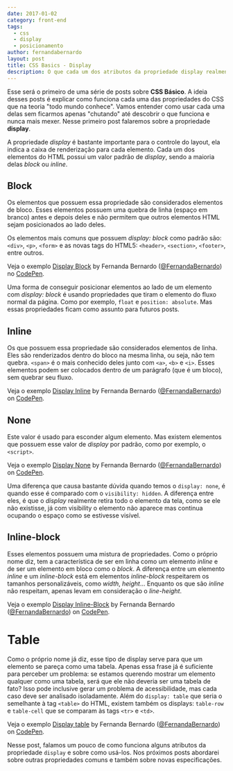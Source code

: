 ```yaml
---
date: 2017-01-02
category: front-end
tags:
  - css
  - display
  - posicionamento
author: fernandabernardo
layout: post
title: CSS Basics - Display
description: O que cada um dos atributos da propriedade display realmente significa? O objetivo desse post é abordar qual o melhor lugar para usar cada um desses atributos e qual a mudança de layout em uma página no uso de cada um deles.
---
```


Esse será o primeiro de uma série de posts sobre **CSS Básico**. A ideia desses posts é explicar como funciona cada uma das propriedades do CSS que na teoria "todo mundo conhece". Vamos entender como usar cada uma delas sem ficarmos apenas "chutando" até descobrir o que funciona e nunca mais mexer. Nesse primeiro post falaremos sobre a propriedade **display**.

A propriedade *display* é bastante importante para o controle do layout, ela indica a caixa de renderização para cada elemento. Cada um dos elementos do HTML possui um valor padrão de *display*, sendo a maioria delas *block* ou *inline*.

## Block

Os elementos que possuem essa propriedade são considerados elementos de bloco. Esses elementos possuem uma quebra de linha (espaço em branco) antes e depois deles e não permitem que outros elementos HTML sejam posicionados ao lado deles.

Os elementos mais comuns que possuem *display: block* como padrão são: `<div>`, `<p>`, `<form>` e as novas tags do HTML5: `<header>`, `<section>`, `<footer>`, entre outros.

<p data-height="300" data-theme-id="23784" data-slug-hash="egmXBo" data-default-tab="css,result" data-user="FernandaBernardo" data-embed-version="2" data-pen-title="Display Block" class="codepen">Veja o exemplo <a href="http://codepen.io/FernandaBernardo/pen/egmXBo/">Display Block</a> by Fernanda Bernardo (<a href="http://codepen.io/FernandaBernardo">@FernandaBernardo</a>) no <a href="http://codepen.io">CodePen</a>.</p>
<script async src="https://production-assets.codepen.io/assets/embed/ei.js"></script>

Uma forma de conseguir posicionar elementos ao lado de um elemento com *display: block* é usando propriedades que tiram o elemento do fluxo normal da página. Como por exemplo, `float` e `position: absolute`. Mas essas propriedades ficam como assunto para futuros posts.

## Inline

Os que possuem essa propriedade são considerados elementos de linha. Eles são renderizados dentro do bloco na mesma linha, ou seja, não tem quebra. `<span>` é o mais conhecido deles junto com `<a>`, `<b>` e `<i>`. Esses elementos podem ser colocados dentro de um parágrafo (que é um bloco), sem quebrar seu fluxo.

<p data-height="300" data-theme-id="23784" data-slug-hash="WRbmOK" data-default-tab="html,result" data-user="FernandaBernardo" data-embed-version="2" data-pen-title="Display Inline" class="codepen">Veja o exemplo <a href="http://codepen.io/FernandaBernardo/pen/WRbmOK/">Display Inline</a> by Fernanda Bernardo (<a href="http://codepen.io/FernandaBernardo">@FernandaBernardo</a>) on <a href="http://codepen.io">CodePen</a>.</p>
<script async src="https://production-assets.codepen.io/assets/embed/ei.js"></script>

## None

Este valor é usado para esconder algum elemento. Mas existem elementos que possuem esse valor de *display* por padrão, como por exemplo, o `<script>`.

<p data-height="300" data-theme-id="23784" data-slug-hash="ygywPw" data-default-tab="html,result" data-user="FernandaBernardo" data-embed-version="2" data-pen-title="Display None" class="codepen">Veja o exemplo <a href="http://codepen.io/FernandaBernardo/pen/ygywPw/">Display None</a> by Fernanda Bernardo (<a href="http://codepen.io/FernandaBernardo">@FernandaBernardo</a>) on <a href="http://codepen.io">CodePen</a>.</p>
<script async src="https://production-assets.codepen.io/assets/embed/ei.js"></script>

Uma diferença que causa bastante dúvida quando temos o `display: none`, é quando esse é comparado com o `visibility: hidden`. A diferença entre eles, é que o *display* realmente retira todo o elemento da tela, como se ele não existisse, já com visibility o elemento não aparece mas continua ocupando o espaço como se estivesse visível.

## Inline-block

Esses elementos possuem uma mistura de propriedades. Como o próprio nome diz, tem a característica de ser em linha como um elemento *inline* e de ser um elemento em bloco como o *block*. A diferença entre um elemento *inline* e um *inline-block* está em elementos *inline-block* respeitarem os tamanhos personalizáveis, como *width*, *height*… Enquanto os que são *inline* não respeitam, apenas levam em consideração o *line-height*.

<p data-height="300" data-theme-id="23784" data-slug-hash="GrgeQM" data-default-tab="css,result" data-user="FernandaBernardo" data-embed-version="2" data-pen-title="Display Inline-Block" class="codepen">Veja o exemplo <a href="http://codepen.io/FernandaBernardo/pen/GrgeQM/">Display Inline-Block</a> by Fernanda Bernardo (<a href="http://codepen.io/FernandaBernardo">@FernandaBernardo</a>) on <a href="http://codepen.io">CodePen</a>.</p>
<script async src="https://production-assets.codepen.io/assets/embed/ei.js"></script>

# Table

Como o próprio nome já diz, esse tipo de display serve para que um elemento se pareça como uma tabela. Apenas essa frase já é suficiente para perceber um problema: se estamos querendo mostrar um elemento qualquer como uma tabela, será que ele não deveria ser uma tabela de fato? Isso pode inclusive gerar um problema de acessibilidade, mas cada caso deve ser analisado isoladamente. Além do `display: table` que seria o semelhante à tag `<table>` do HTML, existem também os displays: `table-row` e `table-cell` que se comparam às tags `<tr>` e `<td>`.

<p data-height="300" data-theme-id="23784" data-slug-hash="JEdxXv" data-default-tab="css,result" data-user="FernandaBernardo" data-embed-version="2" data-pen-title="Display table" class="codepen">Veja o exemplo <a href="http://codepen.io/FernandaBernardo/pen/JEdxXv/">Display table</a> by Fernanda Bernardo (<a href="http://codepen.io/FernandaBernardo">@FernandaBernardo</a>) on <a href="http://codepen.io">CodePen</a>.</p>
<script async src="https://production-assets.codepen.io/assets/embed/ei.js"></script>


Nesse post, falamos um pouco de como funciona alguns atributos da propriedade `display` e sobre como usá-los. Nos próximos posts abordarei sobre outras propriedades comuns e também sobre novas especificações.
